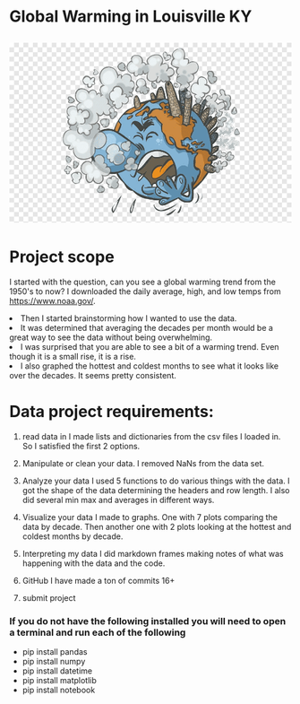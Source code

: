 <h1>Global Warming in Louisville KY <h2>
<img alt="Global Warming Image title="Sick Earth" src="https://github.com/dmorton714/weather/blob/master/images/global%20warming.png"/>

<h1> <b>Project scope </b></h1>

I started with the question, can you see a global warming trend from the 1950's to now?
I downloaded the daily average, high, and low temps from https://www.noaa.gov/. 
<li>Then I started brainstorming how I wanted to use the data. </li>
<li> It was determined that averaging the decades per month would be a great way to see the data without being overwhelming.</li>
<li> I was surprised that you are able to see a bit of a warming trend. Even though it is a small rise, it is a rise. </li> 
<li> I also graphed the hottest and coldest months to see what it looks like over the decades. It seems pretty consistent.</li>

<h1><b>Data project requirements:</b></h1>

1. read data in 
I made lists and dictionaries from the csv files I loaded in. So I satisfied the first 2 options. 

2. Manipulate or clean your data. 
I removed NaNs from the data set. 

3. Analyze your data 
I used 5 functions to do various things with the data. I got the shape of the data determining the headers and row length. I also did several min max and averages in different ways.

4. Visualize your data 
I made to graphs. One with 7 plots comparing the data by decade. Then another one with 2 plots looking at the hottest and coldest months by decade. 

5. Interpreting my data
I did markdown frames making notes of what was happening with the data and the code. 

6. GitHub 
I have made a ton of commits 16+

7. submit project 

<h3><b>If you do not have the following installed you will need to open a terminal and run each of the following </b></h3>

- pip install pandas
- pip install numpy
- pip install datetime
- pip install matplotlib
- pip install notebook